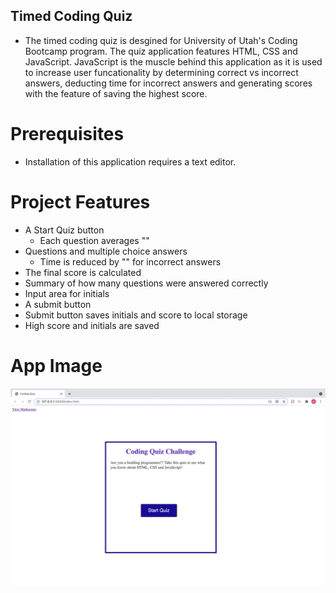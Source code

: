 ## Timed Coding Quiz

* The timed coding quiz is desgined for University of Utah's Coding Bootcamp program.  The quiz application features HTML, CSS and JavaScript.  JavaScript is the muscle behind this application as it is used to increase user funcationality by determining correct vs incorrect answers, deducting time for incorrect answers and generating scores with the feature of saving the highest score.  

# Prerequisites
* Installation of this application requires a text editor.  

# Project Features
* A Start Quiz button
  * Each question averages ""
* Questions and multiple choice answers
  * Time is reduced by "" for incorrect answers
* The final score is calculated
* Summary of how many questions were answered correctly
* Input area for initials
* A submit button
* Submit button saves initials and score to local storage
* High score and initials are saved

# App Image
![](https://github.com/aeforbush/timed_quiz/blob/main/Screen%20Shot%202021-08-22%20at%2011.27.56%20AM.png)

